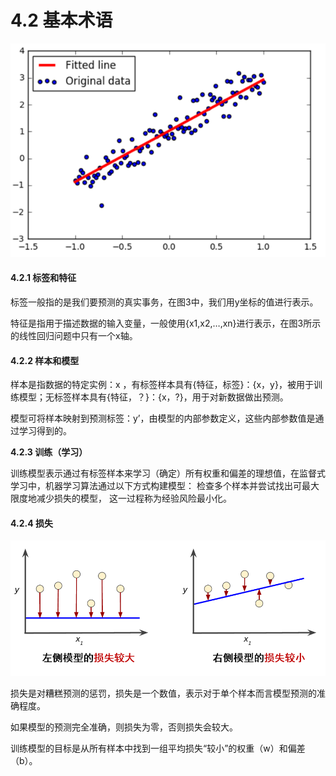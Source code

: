 # 4.2 基本术语

![&#x56FE;4-3 &#x7EBF;&#x6027;&#x56DE;&#x5F52;&#x57FA;&#x672C;&#x6A21;&#x578B;](../../.gitbook/assets/tu-pian-3%20%281%29.png)

#### 4.2.1 标签和特征

标签一般指的是我们要预测的真实事务，在图3中，我们用y坐标的值进行表示。

特征是指用于描述数据的输入变量，一般使用{x1,x2,…,xn}进行表示，在图3所示的线性回归问题中只有一个x轴。

#### 4.2.2 样本和模型

样本是指数据的特定实例：x ，有标签样本具有{特征，标签}：{x，y}，被用于训练模型；无标签样本具有{特征，？}：{x，?}，用于对新数据做出预测。

模型可将样本映射到预测标签：y’，由模型的内部参数定义，这些内部参数值是通过学习得到的。

**4.2.3 训练（学习）**

训练模型表示通过有标签样本来学习（确定）所有权重和偏差的理想值，在监督式学习中，机器学习算法通过以下方式构建模型： 检查多个样本并尝试找出可最大限度地减少损失的模型， 这一过程称为经验风险最小化。

#### 4.2.4 损失

![&#x56FE; 4 &#x6A21;&#x578B;&#x7684;&#x635F;&#x5931;](../../.gitbook/assets/bu-huo%20%284%29.PNG)

损失是对糟糕预测的惩罚，损失是一个数值，表示对于单个样本而言模型预测的准确程度。

如果模型的预测完全准确，则损失为零，否则损失会较大。

训练模型的目标是从所有样本中找到一组平均损失“较小”的权重（w）和偏差（b）。

